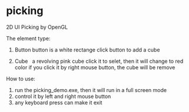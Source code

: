 # picking
2D UI Picking by OpenGL

The element type:
1. Button
  button is a  white rectange
  click button to add a cube

2. Cube
   a revolving pink cube
   click it to selet, then it will change to red color
   if you click it by right mouse button, the cube will be remove
   
How to use:
1. run the picking_demo.exe, then it will run in a full screen mode
2. control it by left and right mouse button
3. any keyboard press can make it exit
